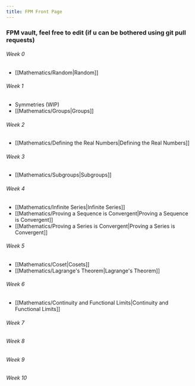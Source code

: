 ```yaml
---
title: FPM Front Page
---
```


### FPM vault, feel free to edit (if u can be bothered using git pull requests)

###### Week 0
- [[Mathematics/Random|Random]]

###### Week 1
- Symmetries (WIP)
- [[Mathematics/Groups|Groups]]
###### Week 2
- [[Mathematics/Defining the Real Numbers|Defining the Real Numbers]]
###### Week 3
- [[Mathematics/Subgroups|Subgroups]]
###### Week 4
- [[Mathematics/Infinite Series|Infinite Series]]
- [[Mathematics/Proving a Sequence is Convergent|Proving a Sequence is Convergent]]
- [[Mathematics/Proving a Series is Convergent|Proving a Series is Convergent]]
###### Week 5
- [[Mathematics/Coset|Cosets]]
- [[Mathematics/Lagrange's Theorem|Lagrange's Theorem]]
###### Week 6
- [[Mathematics/Continuity and Functional Limits|Continuity and Functional Limits]]
###### Week 7

###### Week 8

###### Week 9

###### Week 10
